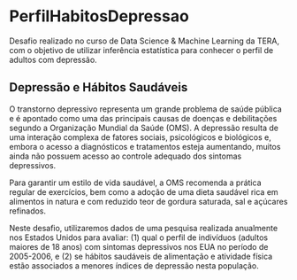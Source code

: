 # PerfilHabitosDepressao
Desafio realizado no curso de Data Science &amp; Machine Learning da TERA, com o objetivo de utilizar inferência estatística para conhecer o perfil de adultos com depressão.  

## Depressão e Hábitos Saudáveis

O transtorno depressivo representa um grande problema de saúde pública e é apontado como uma das principais causas de doenças e debilitações segundo a Organização Mundial da Saúde (OMS). A depressão resulta de uma interação complexa de fatores sociais, psicológicos e biológicos e, embora o acesso a diagnósticos e tratamentos esteja aumentando, muitos ainda não possuem acesso ao controle adequado dos sintomas depressivos.

Para garantir um estilo de vida saudável, a OMS recomenda a prática regular de exercícios, bem como a adoção de uma dieta saudável rica em alimentos in natura e com reduzido teor de gordura saturada, sal e açúcares refinados.

Neste desafio, utilizaremos dados de uma pesquisa realizada anualmente nos Estados Unidos para avaliar:
 (1) qual o perfil de indivíduos (adultos maiores de 18 anos) com sintomas depressivos nos EUA no período de 2005-2006, e 
 (2) se hábitos saudáveis de alimentação e atividade física estão associados a menores índices de depressão nesta população.
